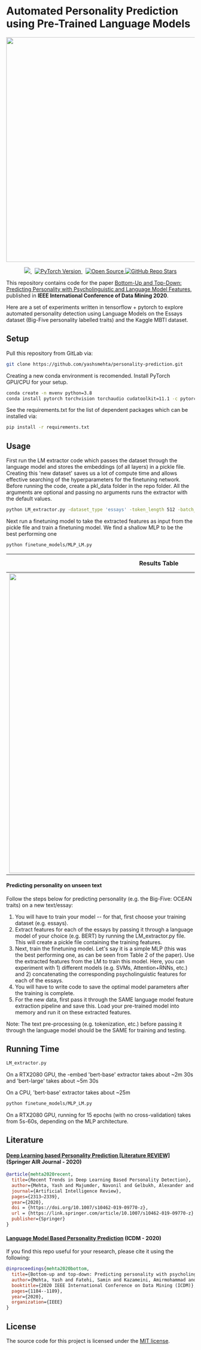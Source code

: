 
# Automated Personality Prediction using Pre-Trained Language Models

<p align="center">
  <img width="600" src="https://github.com/yashsmehta/personality-prediction/blob/master/imgs/personality.jpeg">
</p>

<p align="center">
 <a href="https://github.com/automl/NASLib">
    <img src="https://img.shields.io/badge/Python-3.7%20%7C%203.8-blue?style=for-the-badge&logo=python" />
  </a>&nbsp;
  <a href="https://pytorch.org/">
    <img src="https://img.shields.io/badge/pytorch-1.9-orange?style=for-the-badge&logo=pytorch" alt="PyTorch Version" />
  </a>&nbsp;
  <a href="https://github.com/automl/NASLib">
    <img src="https://img.shields.io/badge/License-MIT-yellow.svg?style=for-the-badge&logo=open-source-initiative" alt="Open Source" />
  </a>
  <a href="https://github.com/automl/NASLib">
    <img src="https://img.shields.io/github/stars/yashsmehta/personality-prediction?style=for-the-badge&logo=github" alt="GitHub Repo Stars" />
  </a>
</p>

This repository contains code for the paper [Bottom-Up and Top-Down: 
Predicting Personality with Psycholinguistic and Language Model Features](https://ieeexplore.ieee.org/document/9338428), published in **IEEE International Conference of Data Mining 2020**.

Here are a set of experiments written in tensorflow + pytorch to explore automated personality detection using Language Models on the Essays dataset (Big-Five personality labelled traits) and the Kaggle MBTI dataset.


## Setup

Pull this repository from GitLab via:

```bash
git clone https://github.com/yashsmehta/personality-prediction.git
```

Creating a new conda environment is recomended. Install PyTorch GPU/CPU for your setup.

```bash
conda create -n mvenv python=3.8
conda install pytorch torchvision torchaudio cudatoolkit=11.1 -c pytorch -c nvidia
```

See the requirements.txt for the list of dependent packages which can be installed via:

```bash
pip install -r requirements.txt
```

## Usage
First run the LM extractor code which passes the dataset through the language model and stores the embeddings (of all layers) in a pickle file. Creating this 'new dataset' saves us a lot of compute time and allows effective searching of the hyperparameters for the finetuning network. Before running the code, create a pkl_data folder in the repo folder. All the arguments are optional and passing no arguments runs the extractor with the default values.

```bash
python LM_extractor.py -dataset_type 'essays' -token_length 512 -batch_size 32 -embed 'bert-base' -op_dir 'pkl_data'
```

Next run a finetuning model to take the extracted features as input from the pickle file and train a finetuning model. We find a shallow MLP to be the best performing one

```bash
python finetune_models/MLP_LM.py
```


Results Table             |  Language Models vs Psycholinguistic Traits
:-------------------------:|:-------------------------:
<img src="https://github.com/yashsmehta/personality-prediction/blob/master/imgs/results-table.png" width="800"/>  |  <img src="https://github.com/yashsmehta/personality-prediction/blob/master/imgs/lm-vs-psycholinguitic-results.png" width="200" />


#### Predicting personality on unseen text
Follow the steps below for predicting personality (e.g. the Big-Five: OCEAN traits) on a new text/essay:

1. You will have to train your model -- for that, first choose your training dataset (e.g. essays).
2. Extract features for each of the essays by passing it through a language model of your choice (e.g. BERT) by running the LM_extractor.py file. This will create a pickle file containing the training features.
3. Next, train the finetuning model. Let's say it is a simple MLP (this was the best performing one, as can be seen from Table 2 of the paper). Use the extracted features from the LM to train this model. Here, you can experiment with 1) different models (e.g. SVMs, Attention+RNNs, etc.) and 2) concatenating the corresponding psycholinguistic features for each of the essays.
4. You will have to write code to save the optimal model parameters after the training is complete.
5. For the new data, first pass it through the SAME language model feature extraction pipeline and save this. Load your pre-trained model into memory and run it on these extracted features.

Note: The text pre-processing (e.g. tokenization, etc.) before passing it through the language model should be the SAME for training and testing.

## Running Time

```bash
LM_extractor.py
```
On a RTX2080 GPU, the -embed 'bert-base' extractor takes about ~2m 30s and 'bert-large' takes about ~5m 30s

On a CPU, 'bert-base' extractor takes about ~25m

```bash
python finetune_models/MLP_LM.py
```
On a RTX2080 GPU, running for 15 epochs (with no cross-validation) takes from 5s-60s, depending on the MLP architecture.

## Literature

#### [Deep Learning based Personality Prediction [Literature REVIEW]](https://link.springer.com/article/10.1007/s10462-019-09770-z) (Springer AIR Journal - 2020)

```bibtex
@article{mehta2020recent,
  title={Recent Trends in Deep Learning Based Personality Detection},
  author={Mehta, Yash and Majumder, Navonil and Gelbukh, Alexander and Cambria, Erik},
  journal={Artificial Intelligence Review},
  pages={2313–2339},
  year={2020},
  doi = {https://doi.org/10.1007/s10462-019-09770-z},
  url = {https://link.springer.com/article/10.1007/s10462-019-09770-z}
  publisher={Springer}
}
```

#### [Language Model Based Personality Prediction](https://ieeexplore.ieee.org/document/9338428) (ICDM - 2020)
If you find this repo useful for your research, please cite it using the following:

```bibtex
@inproceedings{mehta2020bottom,
  title={Bottom-up and top-down: Predicting personality with psycholinguistic and language model features},
  author={Mehta, Yash and Fatehi, Samin and Kazameini, Amirmohammad and Stachl, Clemens and Cambria, Erik and Eetemadi, Sauleh},
  booktitle={2020 IEEE International Conference on Data Mining (ICDM)},
  pages={1184--1189},
  year={2020},
  organization={IEEE}
}
```

## License
The source code for this project is licensed under the [MIT license](LICENSE.md).
